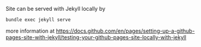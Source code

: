 Site can be served with Jekyll locally by

```bundle exec jekyll serve``` 

more information at 
https://docs.github.com/en/pages/setting-up-a-github-pages-site-with-jekyll/testing-your-github-pages-site-locally-with-jekyll
